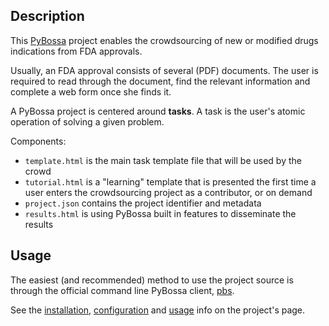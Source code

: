 ## Description

This [PyBossa]() project enables the crowdsourcing of new or modified
drugs indications from FDA approvals.

Usually, an FDA approval consists of several (PDF) documents. The user is
required to read through the document, find the relevant information and
complete a web form once she finds it.

A PyBossa project is centered around **tasks**. A task is the user's atomic
operation of solving a given problem.


Components:

* `template.html` is the main task template file that will be used by the crowd
* `tutorial.html` is a "learning" template that is presented the first time a
  user enters the crowdsourcing project as a contributor, or on demand
* `project.json` contains the project identifier and metadata
* `results.html` is using PyBossa built in features to disseminate the results


## Usage

The easiest (and recommended) method to use the project source is through the
official command line PyBossa client, [pbs](https://github.com/PyBossa/pbs).

See the [installation](https://github.com/PyBossa/pbs#installation),
[configuration](https://github.com/PyBossa/pbs#configuring-pbs) and 
[usage](https://github.com/PyBossa/pbs#updating-project-templates) info on the 
project's page.
